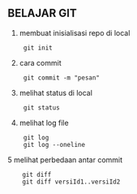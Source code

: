## BELAJAR GIT 

1. membuat inisialisasi repo di local

        git init

2. cara commit
        
        git commit -m "pesan"

3. melihat status di local

        git status

4. melihat log file

        git log
        git log --oneline

5 melihat perbedaan antar commit

        git diff
        git diff versiId1..versiId2
